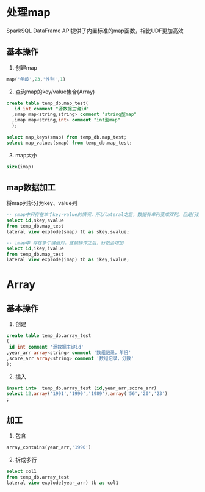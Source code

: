 # 处理map

SparkSQL DataFrame API提供了内置标准的map函数，相比UDF更加高效



## 基本操作

1. 创建map

```sql
map('年龄',23,'性别',1)
```

2. 查询map的key/value集合(Array)

```sql
create table temp_db.map_test(
   id int comment "源数据主键id"
  ,smap map<string,string> comment "string型map"
  ,imap map<string,int> comment "int型map"
  );
  
select map_keys(smap) from temp_db.map_test;
select map_values(smap) from temp_db.map_test;
```

3. map大小

```sql
size(imap)
```

## map数据加工

将map列拆分为key、value列

```sql
-- smap中只存在单个key-value的情况，所以lateral之后，数据有单列变成双列。但是行数没有变化
select id,skey,svalue
from temp_db.map_test
lateral view explode(smap) tb as skey,svalue;

-- imap中 存在多个键值对。这顿操作之后，行数会增加
select id,ikey,ivalue
from temp_db.map_test
lateral view explode(imap) tb as ikey,ivalue;
```

# Array

## 基本操作

1. 创建

```sql
create table temp_db.array_test
(
 id int comment '源数据主键id'
,year_arr array<string> comment '数组记录，年份'
,score_arr array<string> comment '数组记录，分数'
);
```

2. 插入

```sql
insert into  temp_db.array_test (id,year_arr,score_arr)
select 12,array('1991','1990','1989'),array('56','20','23')
;
```

## 加工

1. 包含

```sql
array_contains(year_arr,'1990')
```

2. 拆成多行

```sql
select col1
from temp_db.array_test
lateral view explode(year_arr) tb as col1
```

